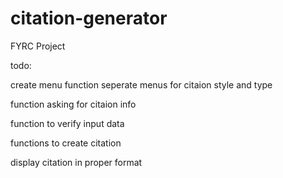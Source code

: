 # citation-generator
FYRC Project


todo:

create menu function
  seperate menus for citaion style and type

function asking for citaion info

function to verify input data

functions to create citation

display citation in proper format
